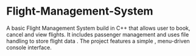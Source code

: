 # Flight-Management-System
A basic Flight Management System build in C++ that allows user to book, cancel and view flights. It includes passenger management and uses file handling to store flight data . The project features a simple , menu-driven console interface.
